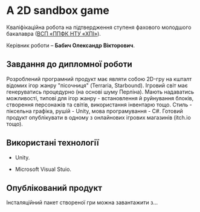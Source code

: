 # A 2D sandbox game
Кваліфікаційна робота на підтвердження ступеня фахового молодшого
бакалавра ([ВСП «ППФК НТУ «ХПІ»](http://polytechnic.poltava.ua)).

Керівник роботи – **Бабич Олександр Вікторович**.
## Завдання до дипломної роботи
Розроблений програмний продукт має являти собою 2D-гру на кшталт відомих ігор жанру "пісочниця" (Terraria, Starbound). Ігровий світ має генеруватись процедурно (на основі шуму Перліна). Мають надаватись можливості, типові для ігор жанру - встановлення й руйнування блоків, створення персонажів та світів, використання інвентарю тощо. Стиль - піксельна графіка, рушій - Unity, мова програмування - C#. Готовий продукт опублікувати в одному з онлайнових ігрових магазинів (itch.io тощо).
## Використані технології
* Unity.

* Microsoft Visual Stuio. 
## Опублікований продукт
Інсталяційний пакет створеної гри можна завантажити з...
